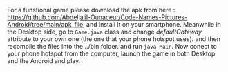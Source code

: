 For a funstional game please download the apk from here : https://github.com/Abdeljalil-Ounaceur/Code-Names-Pictures-Android/tree/main/apk_file, and install it on your smartphone. 
Meanwhile in the Desktop side, go to ```Game.java``` class and change _defaultGateway_ attribute to your own one (the one that your phone hotspot uses). and then recompile the files into the ../bin folder.
and run ```java Main```.
Now conect to  your phone hotspot from the computer, launch the game in both Desktop and the Android and play.

